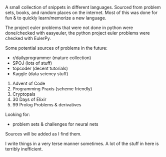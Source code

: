
A small collection of snippets in different languages. Sourced from problem sets, books, and random places on the internet. Most of this was done for fun & to quickly learn/memorize a new language.

The project euler problems that were not done in python were done/checked with easyeuler, the python project euler problems were checked with EulerPy.

Some potential sources of problems in the future:

* r/dailyprogrammer (mature collection)
* SPOJ (lots of stuff)
* topcoder (decent tutorials)
* Kaggle (data sciency stuff)

1. Advent of Code
2. Programming Praxis (scheme friendly)
3. Cryptopals
4. 30 Days of Elixir
5. 99 Prolog Problems & derivatives

Looking for:
* problem sets & challenges for neural nets

Sources will be added as I find them.

I write things in a very terse manner sometimes. A lot of the stuff in here is terribly inefficient.
